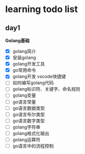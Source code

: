 # learning todo list

## day1

**Golang基础**
- [x] golang简介
- [x] 安装golang
- [x] golang开发工具
- [x] go常用命令
- [x] golang开发 vscode快捷键
- [ ] 如何编写golang代码
- [ ] golang标识符、关键字、命名规则
- [ ] golang变量
- [ ] go语言常量
- [ ] go语言数据类型
- [ ] go语言布尔类型
- [ ] go语言数字类型
- [ ] golang字符串
- [ ] golang格式化输出
- [ ] golang运算符
- [ ] go语言中的流程控制